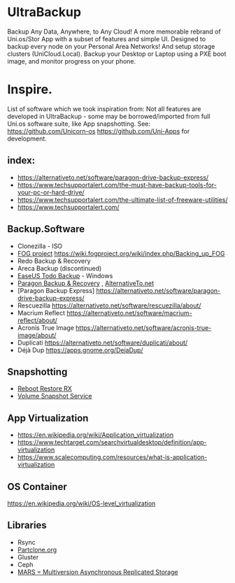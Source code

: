# UltraBackup
Backup Any Data, Anywhere, to Any Cloud! A more memorable rebrand of Uni.os/Stor App with a subset of features and simple UI. Designed to backup every node on your Personal Area Networks! And setup storage clusters (UniCloud.Local). Backup your Desktop or Laptop using a PXE boot image, and monitor progress on your phone.

# Inspire.
List of software which we took inspiration from: Not all features are developed in UltraBackup - some may be borrowed/imported from full Uni.os software suite, like App snapshotting. See: https://github.com/Unicorn-os https://github.com/Uni-Apps for development.

## index:
- https://alternativeto.net/software/paragon-drive-backup-express/
- https://www.techsupportalert.com/the-must-have-backup-tools-for-your-pc-or-hard-drive/
- https://www.techsupportalert.com/the-ultimate-list-of-freeware-utilities/
- https://www.techsupportalert.com/

## Backup.Software
- Clonezilla - ISO
- [FOG project](https://fogproject.org) https://wiki.fogproject.org/wiki/index.php/Backing_up_FOG
- Redo Backup & Recovery
- Areca Backup (discontinued)
- [EaseUS Todo Backup](https://www.easeus.com/backup-software/tb-free.html) - Windows
- [Paragon Backup & Recovery](https://www.paragon-software.com/us/free/br-free/) , [AlternativeTo.net](https://alternativeto.net/software/paragon-drive-backup-express/)
- [Paragon Backup Express] https://alternativeto.net/software/paragon-drive-backup-express/
- Rescuezilla https://alternativeto.net/software/rescuezilla/about/
- Macrium Reflect https://alternativeto.net/software/macrium-reflect/about/
- Acronis True Image https://alternativeto.net/software/acronis-true-image/about/
- Duplicati https://alternativeto.net/software/duplicati/about/
- Déjà Dup https://apps.gnome.org/DejaDup/

## Snapshotting
- [Reboot Restore RX](https://horizondatasys.com/reboot-restore-rx-freeware/)
- [Volume Snapshot Service](https://en.wikipedia.org/wiki/Shadow_Copy)

## App Virtualization
- https://en.wikipedia.org/wiki/Application_virtualization
- https://www.techtarget.com/searchvirtualdesktop/definition/app-virtualization
- https://www.scalecomputing.com/resources/what-is-application-virtualization

## OS Container
https://en.wikipedia.org/wiki/OS-level_virtualization

## Libraries
- Rsync
- [Partclone.org](https://partclone.org/)
- Gluster
- Ceph
- [MARS = Multiversion Asynchronous Replicated Storage](https://schoebel.github.io/mars/)
